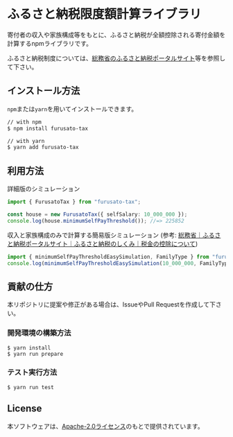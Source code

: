 # ふるさと納税限度額計算ライブラリ
寄付者の収入や家族構成等をもとに、ふるさと納税が全額控除される寄付金額を計算するnpmライブラリです。

ふるさと納税制度については、[総務省のふるさと納税ポータルサイト](https://www.soumu.go.jp/main_sosiki/jichi_zeisei/czaisei/czaisei_seido/080430_2_kojin.html)等を参照して下さい。

## インストール方法
`npm`または`yarn`を用いてインストールできます。
```bash
// with npm
$ npm install furusato-tax

// with yarn
$ yarn add furusato-tax
```

## 利用方法
詳細版のシミュレーション
```typescript
import { FurusatoTax } from "furusato-tax";

const house = new FurusatoTax({ selfSalary: 10_000_000 });
console.log(house.minimumSelfPayThreshold()); //=> 225852
```

収入と家族構成のみで計算する簡易版シミュレーション (参考: [総務省｜ふるさと納税ポータルサイト｜ふるさと納税のしくみ｜税金の控除について](http://www.soumu.go.jp/main_sosiki/jichi_zeisei/czaisei/czaisei_seido/furusato/mechanism/deduction.html))
```typescript
import { minimumSelfPayThresholdEasySimulation, FamilyType } from "furusato-tax";
console.log(minimumSelfPayThresholdEasySimulation(10_000_000, FamilyType.Single)); //=> 176000
```

## 貢献の仕方
本リポジトリに提案や修正がある場合は、IssueやPull Requestを作成して下さい。

### 開発環境の構築方法
```
$ yarn install
$ yarn run prepare
```

### テスト実行方法
```
$ yarn run test
```

## License
本ソフトウェアは、[Apache-2.0ライセンス](LICENSE)のもとで提供されています。
